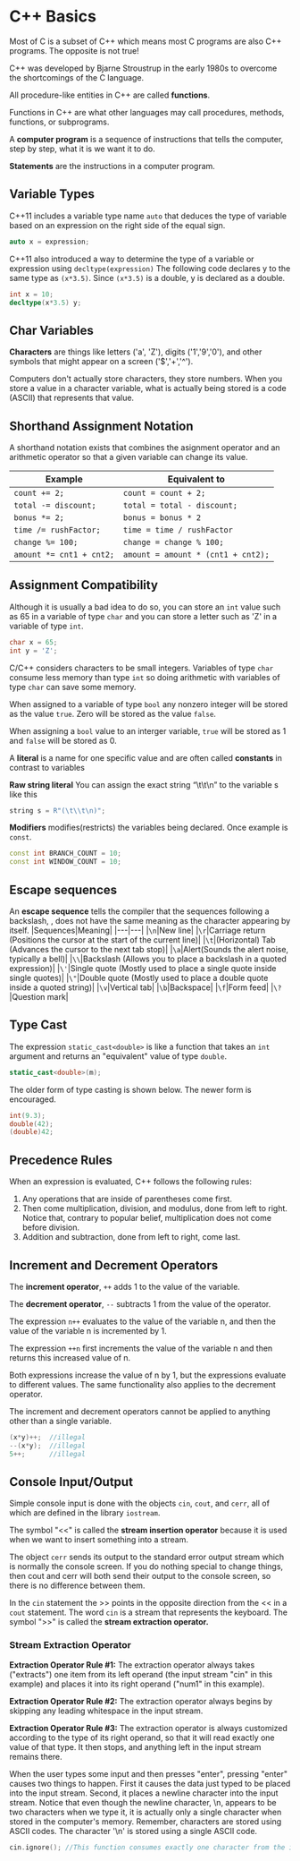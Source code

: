 # C++ Basics

Most of C is a subset of C++ which means most C programs are also C++ programs. The opposite is not true!

C++ was developed by Bjarne Stroustrup in the early 1980s to overcome the shortcomings of the C language.

All procedure-like entities in C++ are called **functions**.

Functions in C++ are what other languages may call procedures, methods, functions, or subprograms.

A **computer program** is a sequence of instructions that tells the computer, step by step, what it is we want it to do.

**Statements** are the instructions in a computer program.

## Variable Types
C++11 includes a variable type name `auto` that deduces the type of variable based on an expression on the right side of the equal sign.
```cpp
auto x = expression;
```

C++11 also introduced a way to determine the type of a variable or expression using `decltype(expression)` The following code declares y to the same type as `(x*3.5)`. Since `(x*3.5)` is a double, y is declared as a double.
```cpp
int x = 10;
decltype(x*3.5) y;
```

## Char Variables
**Characters** are things like letters ('a', 'Z'), digits ('1','9','0'), and other symbols that might appear on a screen ('$','+','^').

Computers don't actually store characters, they store numbers. When you store a value in a character variable, what is actually being stored is a code (ASCII) that represents that value.

## Shorthand Assignment Notation

A shorthand notation exists that combines the asignment operator and an arithmetic operator so that a given variable can change its value.

|Example                 |Equivalent to|
|---                     |---  
|`count += 2;`           |`count = count + 2;`|
|`total -= discount;`    |`total = total - discount;`|
|`bonus *= 2;`           |`bonus = bonus * 2`|
|`time /= rushFactor;`   |`time = time / rushFactor`|
|`change %= 100;`        |`change = change % 100;`|
|`amount *= cnt1 + cnt2;`|`amount = amount * (cnt1 + cnt2);`|

## Assignment Compatibility
Although it is usually a bad idea to do so, you can store an `int` value such as 65 in a variable of type `char` and you can store a letter such as 'Z' in a variable of type `int`.
```cpp
char x = 65;
int y = 'Z';
```
C/C++ considers characters to be small integers. Variables of type `char` consume less memory than type `int` so doing arithmetic with variables of type `char` can save some memory.

When assigned to a variable of type `bool` any nonzero integer will be stored as the value `true`. Zero will be stored as the value `false`.

When assigning a `bool` value to an interger variable, `true` will be stored as 1 and `false` will be stored as 0.

A **literal** is a name for one specific value and are often called **constants** in contrast to variables

**Raw string literal** You can assign the exact string “\t\\t\n” to the variable s like this
```cpp
string s = R"(\t\\t\n)";
```

**Modifiers** modifies(restricts) the variables being declared. Once example is `const`.
```cpp
const int BRANCH_COUNT = 10;
const int WINDOW_COUNT = 10;
```

## Escape sequences
An **escape sequence** tells the compiler that the sequences following a backslash, \, does not have the same meaning as the character appearing by itself.
|Sequences|Meaning|
|---|---|
|`\n`|New line|
|`\r`|Carriage return (Positions the cursor at the start of the current line)|
|`\t`|(Horizontal) Tab (Advances the cursor to the next tab stop)|
|`\a`|Alert(Sounds the alert noise, typically a bell)|
|`\\`|Backslash (Allows you to place a backslash in a quoted expression)|
|`\'`|Single quote (Mostly used to place a single quote inside single quotes)|
|`\"`|Double quote (Mostly used to place a double quote inside a quoted string)|
|`\v`|Vertical tab|
|`\b`|Backspace|
|`\f`|Form feed|
|`\?`|Question mark|

## Type Cast
The expression `static_cast<double>` is like a function that takes an `int` argument and returns an "equivalent" value of type `double`.
```cpp
static_cast<double>(m);
```

The older form of type casting is shown below. The newer form is encouraged.
```cpp
int(9.3);
double(42);
(double)42;
```

## Precedence Rules
When an expression is evaluated, C++ follows the following rules:
1. Any operations that are inside of parentheses come first.
2. Then come multiplication, division, and modulus, done from left to right. Notice that, contrary to popular belief, multiplication does not come before division.
3. Addition and subtraction, done from left to right, come last.

## Increment and Decrement Operators
The **increment operator**, `++` adds 1 to the value of the variable.

The **decrement operator**, `--` subtracts 1 from the value of the operator.

The expression `n++` evaluates to the value of the variable n, and then the value of the variable n is incremented by 1.

The expression `++n` first increments the value of the variable n and then returns this increased value of n.

Both expressions increase the value of n by 1, but the expressions evaluate to different values. The same functionality also applies to the decrement operator.

The increment and decrement operators cannot be applied to anything other than a single variable.
```cpp
(x*y)++;  //illegal
--(x*y);  //illegal
5++;      //illegal
```

## Console Input/Output
Simple console input is done with the objects `cin`, `cout`, and `cerr`, all of which are 
defined in the library `iostream`.

The symbol "<<" is called the **stream insertion operator** because it is used when we want to insert something into a stream.

The object `cerr` sends its output to the standard error output stream which is normally the console screen. If you do nothing special to change things, then cout and cerr will both send their output to the console screen, so there is no difference between them.

In the `cin` statement the >> points in the opposite direction from the << in a `cout` statement. The word `cin` is a stream that represents the keyboard. The symbol ">>" is called the **stream extraction operator.**

### Stream Extraction Operator
**Extraction Operator Rule #1:** The extraction operator always takes ("extracts") one item from its left operand (the input stream "cin" in this example) and places it into its right operand ("num1" in this example).

**Extraction Operator Rule #2:** The extraction operator always begins by skipping any leading whitespace in the input stream.

**Extraction Operator Rule #3:** The extraction operator is always customized according to the type of its right operand, so that it will read exactly one value of that type. It then stops, and anything left in the input stream remains there.

When the user types some input and then presses "enter", pressing "enter" causes two things to happen. First it causes the data just typed to be placed into the input stream. Second, it places a newline character into the input stream. Notice that even though the newline character, \n, appears to be two characters when we type it, it is actually only a single character when stored in the computer's memory. Remember, characters are stored using ASCII codes. The character '\n' is stored using a single ASCII code.

```cpp
cin.ignore(); //This function consumes exactly one character from the input stream. Can be helpful in consuming a newline character left in the input stream from a user pressing enter
```
